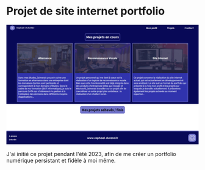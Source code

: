 # Projet de site internet portfolio
![apercu du site](public/img/apercu-projets.png)

J'ai initié ce projet pendant l'été 2023, afin de me créer un portfolio numérique persistant et fidèle à moi même.
